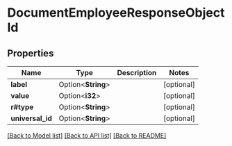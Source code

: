 # DocumentEmployeeResponseObjectId

## Properties

Name | Type | Description | Notes
------------ | ------------- | ------------- | -------------
**label** | Option<**String**> |  | [optional]
**value** | Option<**i32**> |  | [optional]
**r#type** | Option<**String**> |  | [optional]
**universal_id** | Option<**String**> |  | [optional]

[[Back to Model list]](../README.md#documentation-for-models) [[Back to API list]](../README.md#documentation-for-api-endpoints) [[Back to README]](../README.md)


